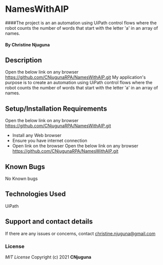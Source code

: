 # NamesWithAIP
####The project is an an automation using UiPath control flows where the robot counts the number of words that start with the letter 'a' in an array of names.
#### By **Christine Njuguna**
## Description
Open the below link on any browser
https://github.com/CNjugunaRPA/NamesWithAIP.git
My application's purpose is to create an automation using UiPath control flows where the robot counts the number of words that start with the letter 'a' in an array of names.
## Setup/Installation Requirements
Open the below link on any browser
https://github.com/CNjugunaRPA/NamesWithAIP.git
* Install any Web browser
* Ensure you have internet connection
* Open link on the browser
Open the below link on any browser
https://github.com/CNjugunaRPA/NamesWithAIP.git
## Known Bugs
No Known bugs
## Technologies Used
UiPath
## Support and contact details
If there are any issues or concerns, contact christine.njuguna@gmail.com
### License
*MIT License*
Copyright (c) 2021 **CNjuguna**
